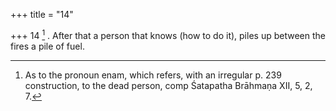+++
title = "14"

+++
14 [^5] . After that a person that knows (how to do it), piles up between the fires a pile of fuel.


[^5]:  As to the pronoun enam, which refers, with an irregular p. 239 construction, to the dead person, comp Śatapatha Brāhmaṇa XII, 5, 2, 7.
